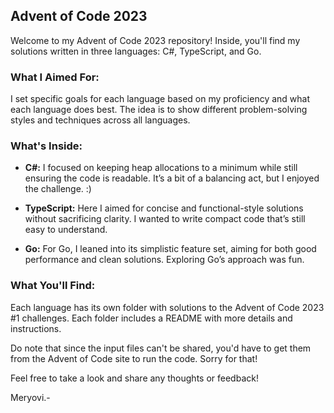 ## Advent of Code 2023

Welcome to my Advent of Code 2023 repository! Inside, you'll find my solutions written in three languages: C#, TypeScript, and Go.

### What I Aimed For:

I set specific goals for each language based on my proficiency and what each language does best. The idea is to show different problem-solving styles and techniques across all languages.

### What's Inside:

- **C#:** I focused on keeping heap allocations to a minimum while still ensuring the code is readable. It’s a bit of a balancing act, but I enjoyed the challenge. :)
  
- **TypeScript:** Here I aimed for concise and functional-style solutions without sacrificing clarity. I wanted to write compact code that’s still easy to understand.
  
- **Go:** For Go, I leaned into its simplistic feature set, aiming for both good performance and clean solutions. Exploring Go’s approach was fun.

### What You'll Find:

Each language has its own folder with solutions to the Advent of Code 2023 #1 challenges. Each folder includes a README with more details and instructions.

Do note that since the input files can't be shared, you'd have to get them from the Advent of Code site to run the code. Sorry for that!

Feel free to take a look and share any thoughts or feedback!

Meryovi.-
